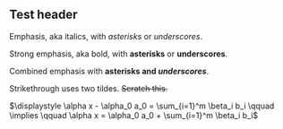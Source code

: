 Test header
-----------

Emphasis, aka italics, with *asterisks* or _underscores_.

Strong emphasis, aka bold, with **asterisks** or __underscores__.

Combined emphasis with **asterisks and _underscores_**.

Strikethrough uses two tildes. ~~Scratch this.~~

$\displaystyle \alpha x - \alpha_0 a_0 = \sum_{i=1}^m \beta_i b_i \qquad \implies \qquad \alpha x = \alpha_0 a_0 + \sum_{i=1}^m \beta_i b_i$
